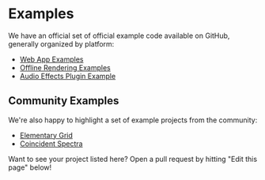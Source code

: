 # Examples

We have an official set of official example code available on GitHub, generally organized by platform:

* [Web App Examples](https://github.com/elemaudio/web-examples)
* [Offline Rendering Examples](https://github.com/elemaudio/offline-examples)
* [Audio Effects Plugin Example](https://github.com/elemaudio/effects-plugin)

## Community Examples

We're also happy to highlight a set of example projects from the community:

* [Elementary Grid](https://github.com/teetow/elementary_grid)
* [Coincident Spectra](https://github.com/bgins/coincident-spectra)

Want to see your project listed here? Open a pull request by hitting "Edit this page"
below!
